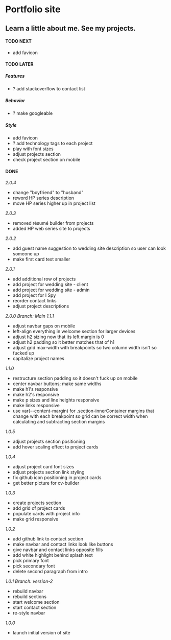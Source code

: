 # Portfolio site

## Learn a little about me. See my projects.

#### TODO NEXT

- add favicon

#### TODO LATER

##### Features

- ? add stackoverflow to contact list

##### Behavior

- ? make googleable

##### Style

- add favicon
- ? add technology tags to each project
- play with font sizes
- adjust projects section
- check project section on mobile

#### DONE

_2.0.4_

- change "boyfriend" to "husband"
- reword HP series description
- move HP series higher up in project list

_2.0.3_

- removed résumé builder from projects
- added HP web series site to projects

_2.0.2_

- add guest name suggestion to wedding site description so user can look someone up
- make first card text smaller

_2.0.1_

- add additional row of projects
- add project for wedding site - client
- add project for wedding site - admin
- add project for I Spy
- reorder contact links
- adjust project descriptions

_2.0.0_
_Branch: Main_
_1.1.1_

- adjust navbar gaps on mobile
- left-align everything in welcome section for larger devices
- adjust h2 sizing now that its left margin is 0
- adjust h2 padding so it better matches that of h1
- adjust grid max-width with breakpoints so two column width isn't so fucked up
- capitalize project names

_1.1.0_

- restructure section padding so it doesn't fuck up on mobile
- center navbar buttons; make same widths
- make h1's responsive
- make h2's responsive
- make p sizes and line heights responsive
- make links responsive
- use var(--content-margin) for .section-innerContainer margins that change with each breakpoint so grid can be correct width when calculating and subtracting section margins

_1.0.5_

- adjust projects section positioning
- add hover scaling effect to project cards

_1.0.4_

- adjust project card font sizes
- adjust projects section link styling
- fix github icon positioning in project cards
- get better picture for cv-builder

_1.0.3_

- create projects section
- add grid of project cards
- populate cards with project info
- make grid responsive

_1.0.2_

- add github link to contact section
- make navbar and contact links look like buttons
- give navbar and contact links opposite fills
- add white highlight behind splash text
- pick primary font
- pick secondary font
- delete second paragraph from intro

_1.0.1_
_Branch: version-2_

- rebuild navbar
- rebuild sections
- start welcome section
- start contact section
- re-style navbar

_1.0.0_

- launch initial version of site
